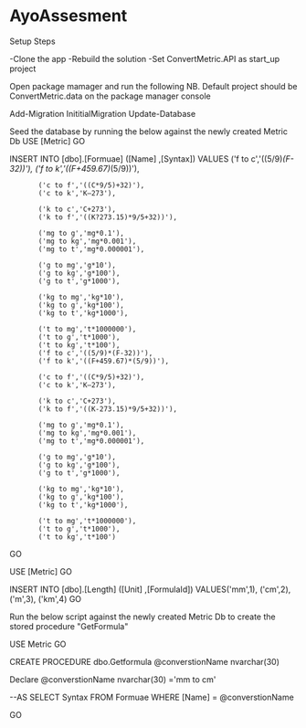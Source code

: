 # AyoAssesment

Setup Steps

-Clone the app
-Rebuild the solution
-Set ConvertMetric.API as start_up project

Open package mamager and run the following 
NB. Default project should be ConvertMetric.data on the package manager console

Add-Migration InititialMigration
Update-Database

Seed the database by running the below against the newly created Metric Db
USE [Metric]
GO

INSERT INTO [dbo].[Formuae]
           ([Name]
           ,[Syntax])
     VALUES
           ('f to c','((5/9)*(F-32))'),
		   ('f to k','((F+459.67)*(5/9))'),

		   ('c to f','((C*9/5)+32)'),
		   ('c to k','K–273'),

		   ('k to c','C+273'),
		   ('k to f','((K?273.15)*9/5+32))'),

		   ('mg to g','mg*0.1'),
		   ('mg to kg','mg*0.001'),
		   ('mg to t','mg*0.000001'),

		   ('g to mg','g*10'),
		   ('g to kg','g*100'),
		   ('g to t','g*1000'),

		   ('kg to mg','kg*10'),
		   ('kg to g','kg*100'),
		   ('kg to t','kg*1000'),

		   ('t to mg','t*1000000'),
		   ('t to g','t*1000'),
		   ('t to kg','t*100'),
		   ('f to c','((5/9)*(F-32))'),
		   ('f to k','((F+459.67)*(5/9))'),

		   ('c to f','((C*9/5)+32)'),
		   ('c to k','K–273'),

		   ('k to c','C+273'),
		   ('k to f','((K-273.15)*9/5+32))'),

		   ('mg to g','mg*0.1'),
		   ('mg to kg','mg*0.001'),
		   ('mg to t','mg*0.000001'),

		   ('g to mg','g*10'),
		   ('g to kg','g*100'),
		   ('g to t','g*1000'),

		   ('kg to mg','kg*10'),
		   ('kg to g','kg*100'),
		   ('kg to t','kg*1000'),

		   ('t to mg','t*1000000'),
		   ('t to g','t*1000'),
		   ('t to kg','t*100')
		   
GO

USE [Metric]
GO

INSERT INTO [dbo].[Length]
           ([Unit]
           ,[FormulaId])
     VALUES('mm',1),
			('cm',2),
			('m',3),
			('km',4)
GO

Run the below script against the newly created Metric Db to create the stored procedure "GetFormula"

USE Metric
GO

CREATE PROCEDURE dbo.Getformula
@converstionName nvarchar(30)

Declare @converstionName nvarchar(30) ='mm to cm'

--AS
SELECT Syntax
FROM Formuae
WHERE [Name] = @converstionName

GO





